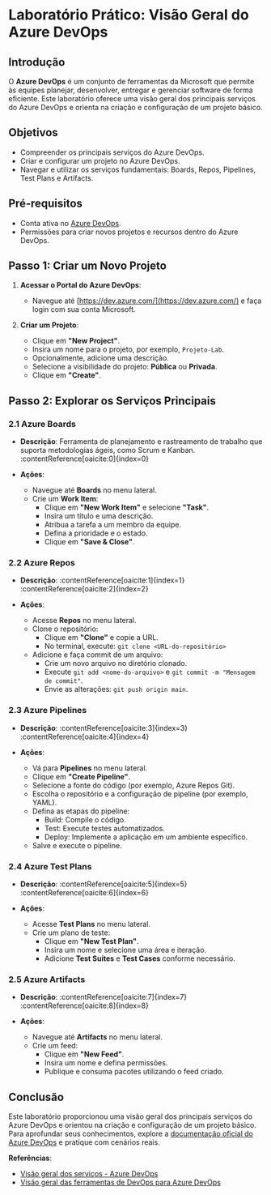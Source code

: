 # Laboratório Prático: Visão Geral do Azure DevOps

## Introdução

O **Azure DevOps** é um conjunto de ferramentas da Microsoft que permite às equipes planejar, desenvolver, entregar e gerenciar software de forma eficiente. Este laboratório oferece uma visão geral dos principais serviços do Azure DevOps e orienta na criação e configuração de um projeto básico.

## Objetivos

- Compreender os principais serviços do Azure DevOps.
- Criar e configurar um projeto no Azure DevOps.
- Navegar e utilizar os serviços fundamentais: Boards, Repos, Pipelines, Test Plans e Artifacts.

## Pré-requisitos

- Conta ativa no [Azure DevOps](https://dev.azure.com/).
- Permissões para criar novos projetos e recursos dentro do Azure DevOps.

## Passo 1: Criar um Novo Projeto

1. **Acessar o Portal do Azure DevOps**:
   - Navegue até [https://dev.azure.com/](https://dev.azure.com/) e faça login com sua conta Microsoft.

2. **Criar um Projeto**:
   - Clique em **"New Project"**.
   - Insira um nome para o projeto, por exemplo, `Projeto-Lab`.
   - Opcionalmente, adicione uma descrição.
   - Selecione a visibilidade do projeto: **Pública** ou **Privada**.
   - Clique em **"Create"**.

## Passo 2: Explorar os Serviços Principais

### 2.1 Azure Boards

- **Descrição**: Ferramenta de planejamento e rastreamento de trabalho que suporta metodologias ágeis, como Scrum e Kanban.&#8203;:contentReference[oaicite:0]{index=0}

- **Ações**:
  - Navegue até **Boards** no menu lateral.
  - Crie um **Work Item**:
    - Clique em **"New Work Item"** e selecione **"Task"**.
    - Insira um título e uma descrição.
    - Atribua a tarefa a um membro da equipe.
    - Defina a prioridade e o estado.
    - Clique em **"Save & Close"**.

### 2.2 Azure Repos

- **Descrição**: :contentReference[oaicite:1]{index=1}&#8203;:contentReference[oaicite:2]{index=2}

- **Ações**:
  - Acesse **Repos** no menu lateral.
  - Clone o repositório:
    - Clique em **"Clone"** e copie a URL.
    - No terminal, execute: `git clone <URL-do-repositório>`
  - Adicione e faça commit de um arquivo:
    - Crie um novo arquivo no diretório clonado.
    - Execute `git add <nome-do-arquivo>` e `git commit -m "Mensagem de commit"`.
    - Envie as alterações: `git push origin main`.

### 2.3 Azure Pipelines

- **Descrição**: :contentReference[oaicite:3]{index=3}&#8203;:contentReference[oaicite:4]{index=4}

- **Ações**:
  - Vá para **Pipelines** no menu lateral.
  - Clique em **"Create Pipeline"**.
  - Selecione a fonte do código (por exemplo, Azure Repos Git).
  - Escolha o repositório e a configuração de pipeline (por exemplo, YAML).
  - Defina as etapas do pipeline:
    - Build: Compile o código.
    - Test: Execute testes automatizados.
    - Deploy: Implemente a aplicação em um ambiente específico.
  - Salve e execute o pipeline.

### 2.4 Azure Test Plans

- **Descrição**: :contentReference[oaicite:5]{index=5}&#8203;:contentReference[oaicite:6]{index=6}

- **Ações**:
  - Acesse **Test Plans** no menu lateral.
  - Crie um plano de teste:
    - Clique em **"New Test Plan"**.
    - Insira um nome e selecione uma área e iteração.
    - Adicione **Test Suites** e **Test Cases** conforme necessário.

### 2.5 Azure Artifacts

- **Descrição**: :contentReference[oaicite:7]{index=7}&#8203;:contentReference[oaicite:8]{index=8}

- **Ações**:
  - Navegue até **Artifacts** no menu lateral.
  - Crie um feed:
    - Clique em **"New Feed"**.
    - Insira um nome e defina permissões.
    - Publique e consuma pacotes utilizando o feed criado.

## Conclusão

Este laboratório proporcionou uma visão geral dos principais serviços do Azure DevOps e orientou na criação e configuração de um projeto básico. Para aprofundar seus conhecimentos, explore a [documentação oficial do Azure DevOps](https://learn.microsoft.com/pt-br/azure/devops/user-guide/services?view=azure-devops) e pratique com cenários reais.

**Referências**:

- [Visão geral dos serviços - Azure DevOps](https://learn.microsoft.com/pt-br/azure/devops/user-guide/services?view=azure-devops)
- [Visão geral das ferramentas de DevOps para Azure DevOps](https://learn.microsoft.com/pt-br/azure/devops/user-guide/devops-alm-overview?view=azure-devops)
